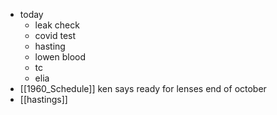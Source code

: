 - today
	- leak check
	- covid test
	- hasting
	- lowen blood
	- tc
	- elia
- [[1960_Schedule]] ken says ready for lenses end of october
- [[hastings]]